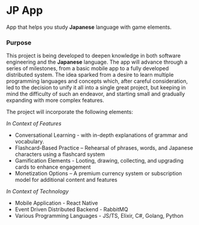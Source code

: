 # JP App

App that helps you study <b>Japanese</b> language with game elements.

### Purpose

This project is being developed to deepen knowledge in both software engineering and the <b>Japanese</b> language. The app will advance through a series of milestones, from a basic mobile app to a fully developed distributed system. The idea sparked from a desire to learn multiple programming languages and concepts which, after careful consideration, led to the decision to unify it all into a single great project, but keeping in mind the difficulty of such an endeavor, and starting small and gradually expanding with more complex features.

The project will incorporate the following elements:  

_In Context of Features_
- Conversational Learning - with in-depth explanations of grammar and vocabulary.
- Flashcard-Based Practice – Rehearsal of phrases, words, and Japanese characters using a flashcard system
- Gamification Elements - Looting, drawing, collecting, and upgrading cards to enhance engagement
- Monetization Options – A premium currency system or subscription model for additional content and features

_In Context of Technology_
- Mobile Application - React Native
- Event Driven Distributed Backend - RabbitMQ
- Various Programming Languages - JS/TS, Elixir, C#, Golang, Python
